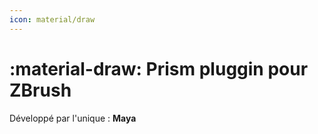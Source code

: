 ```yaml
---
icon: material/draw
---
```


# :material-draw: Prism pluggin pour ZBrush

Développé par l'unique : **Maya**